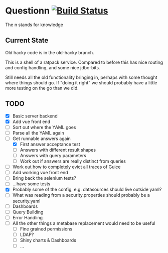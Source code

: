 # Questionn [![Build Status](https://travis-ci.org/Palmr/questionn.svg?branch=master)](https://travis-ci.org/Palmr/questionn)

The n stands for knowledge

## Current State

Old hacky code is in the old-hacky branch.

This is a shell of a ratpack service.
Compared to before this has nice routing and config handling, and some nice jdbc-bits.

Still needs all the old functionality bringing in, perhaps with some thought where things should go.
If "doing it right" we should probably have a little more testing on the go than we did.

## TODO

 - [x] Basic server backend
 - [x] Add vue front end
 - [ ] Sort out where the YAML goes
 - [ ] Parse all the YAML again
 - [ ] Get runnable answers again
   - [x] First answer acceptance test
   - [ ] Answers with different result shapes
   - [ ] Answers with query parameters
   - [ ] Work out if answers are really distinct from queries
 - [ ] Work out how to completely evict all traces of Guice
 - [ ] Add working vue front end
 - [ ] Bring back the selenium tests?
 - [ ] ...have some tests
 - [x] Probably some of the config, e.g. datasources should live outside yaml?
 - [ ] What was reading from a security.properties should probably be a security.yaml
 - [ ] Dashboards
 - [ ] Query Building
 - [ ] Error Handling
 - [ ] All the other things a metabase replacement would need to be useful
   - [ ] Fine grained permissions
   - [ ] LDAP?
   - [ ] Shiny charts & Dashboards
   - [ ] ...
